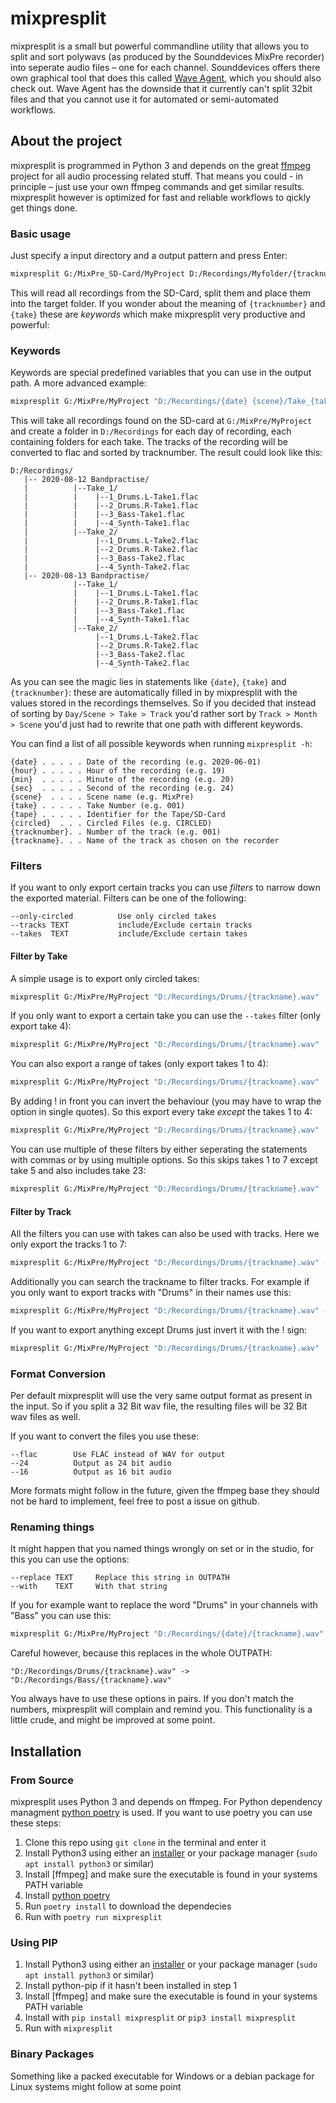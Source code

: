# mixpresplit

mixpresplit is a small but powerful commandline utility that allows you to split and sort polywavs (as produced by the Sounddevices MixPre recorder) into seperate audio files – one for each channel. Sounddevices offers there own graphical tool that does this called [Wave Agent](https://www.sounddevices.com/product/wave-agent-software/), which you should also check out. Wave Agent has the downside that it currently can't split 32bit files and that you cannot use it for automated or semi-automated workflows.

## About the project

mixpresplit is programmed in Python 3 and depends on the great [ffmpeg](https://ffmpeg.org/) project for all audio processing related stuff. That means you could - in principle – just use your own ffmpeg commands and get similar results. mixpresplit however is optimized for fast and reliable workflows to qickly get things done. 

### Basic usage

Just specify a input directory and a output pattern and press Enter:
```bash
mixpresplit G:/MixPre_SD-Card/MyProject D:/Recordings/Myfolder/{tracknumber}_{take}.wav
```
This will read all recordings from the SD-Card, split them and place them into the target folder. If you wonder about the meaning of `{tracknumber}` and `{take}` these are _keywords_ which make mixpresplit very productive and powerful:

### Keywords

Keywords are special predefined variables that you can use in the output path. A more advanced example:
```bash
mixpresplit G:/MixPre/MyProject "D:/Recordings/{date} {scene}/Take_{take}/{tracknumber}_{trackname}-Take{take}" --flac
```
This will take all recordings found on the SD-card at `G:/MixPre/MyProject` and create a folder in `D:/Recordings` for each day of recording, each containing folders for each take. The tracks of the recording will be converted to flac and sorted by tracknumber. The result could look like this:
```
D:/Recordings/
   |-- 2020-08-12 Bandpractise/
   |          |--Take_1/
   |          |    |--1_Drums.L-Take1.flac
   |          |    |--2_Drums.R-Take1.flac
   |          |    |--3_Bass-Take1.flac
   |          |    |--4_Synth-Take1.flac
   |          |--Take_2/
   |               |--1_Drums.L-Take2.flac
   |               |--2_Drums.R-Take2.flac
   |               |--3_Bass-Take2.flac
   |               |--4_Synth-Take2.flac
   |-- 2020-08-13 Bandpractise/
              |--Take_1/
              |    |--1_Drums.L-Take1.flac
              |    |--2_Drums.R-Take1.flac
              |    |--3_Bass-Take1.flac
              |    |--4_Synth-Take1.flac
              |--Take_2/
                   |--1_Drums.L-Take2.flac
                   |--2_Drums.R-Take2.flac
                   |--3_Bass-Take2.flac
                   |--4_Synth-Take2.flac
```
As you can see the magic lies in statements like `{date}`, `{take}` and `{tracknumber}`: these are automatically filled in by mixpresplit with the values stored in the recordings themselves. So if you decided that instead of sorting by `Day/Scene > Take > Track` you'd rather sort by `Track > Month > Scene` you'd just had to rewrite that one path with different keywords.

You can find a list of all possible keywords when running `mixpresplit -h`:
```
{date} . . . . . Date of the recording (e.g. 2020-06-01)
{hour} . . . . . Hour of the recording (e.g. 19)
{min}  . . . . . Minute of the recording (e.g. 20)
{sec}  . . . . . Second of the recording (e.g. 24)
{scene}  . . . . Scene name (e.g. MixPre)
{take} . . . . . Take Number (e.g. 001)
{tape} . . . . . Identifier for the Tape/SD-Card
{circled}  . . . Circled Files (e.g. CIRCLED)
{tracknumber}. . Number of the track (e.g. 001)
{trackname}. . . Name of the track as chosen on the recorder
```

### Filters
If you want to only export certain tracks you can use _filters_ to narrow down the exported material. 
Filters can be one of the following:
```
--only-circled          Use only circled takes
--tracks TEXT           include/Exclude certain tracks
--takes  TEXT           include/Exclude certain takes
```

#### Filter by Take

A simple usage is to export only circled takes:
```bash
mixpresplit G:/MixPre/MyProject "D:/Recordings/Drums/{trackname}.wav" --only-circled
```

If you only want to export a certain take you can use the `--takes` filter (only export take 4):
```bash
mixpresplit G:/MixPre/MyProject "D:/Recordings/Drums/{trackname}.wav" --takes 4
```

You can also export a range of takes (only export takes 1 to 4):
```bash
mixpresplit G:/MixPre/MyProject "D:/Recordings/Drums/{trackname}.wav" --takes 1-4
```

By adding ! in front you can invert the behaviour (you may have to wrap the option in single quotes).
So this export every take _except_ the takes 1 to 4:
```bash
mixpresplit G:/MixPre/MyProject "D:/Recordings/Drums/{trackname}.wav" --takes '!1-4'
```

You can use multiple of these filters by either seperating the statements with commas or by using multiple options.
So this skips takes 1 to 7 except take 5 and also includes take 23:
```bash
mixpresplit G:/MixPre/MyProject "D:/Recordings/Drums/{trackname}.wav" --takes '!1-7,5' --take 23
```

#### Filter by Track

All the filters you can use with takes can also be used with tracks.
Here we only export the tracks 1 to 7:
```bash
mixpresplit G:/MixPre/MyProject "D:/Recordings/Drums/{trackname}.wav" --tracks '1-7'
```

Additionally you can search the trackname to filter tracks.
For example if you only want to export tracks with "Drums" in their names use this:
```bash
mixpresplit G:/MixPre/MyProject "D:/Recordings/Drums/{trackname}.wav" --tracks 'Drums'
```

If you want to export anything except Drums just invert it with the ! sign:
```bash
mixpresplit G:/MixPre/MyProject "D:/Recordings/Drums/{trackname}.wav" --tracks '!Drums'
```

### Format Conversion

Per default mixpresplit will use the very same output format as present in the input. So if you split a 32 Bit wav file, the resulting files will be 32 Bit wav files as well.

If you want to convert the files you use these:
```
--flac        Use FLAC instead of WAV for output
--24          Output as 24 bit audio
--16          Output as 16 bit audio
```

More formats might follow in the future, given the ffmpeg base they should not be hard to implement, feel free to post a issue on github.

### Renaming things

It might happen that you named things wrongly on set or in the studio, for this you can use the options:
```
--replace TEXT     Replace this string in OUTPATH
--with    TEXT     With that string
```

If you for example want to replace the word "Drums" in your channels with "Bass" you can use this:
```bash
mixpresplit G:/MixPre/MyProject "D:/Recordings/{date}/{trackname}.wav" --rename Drums --with Bass
```

Careful however, because this replaces in the whole OUTPATH:
```
"D:/Recordings/Drums/{trackname}.wav" -> "D:/Recordings/Bass/{trackname}.wav"
```

You always have to use these options in pairs. If you don't match the numbers, mixpresplit will complain and remind you. This functionality is a little crude, and might be improved at some point.

## Installation

### From Source

mixpresplit uses Python 3 and depends on ffmpeg. For Python dependency managment [python poetry](https://python-poetry.org/) is used. If you want to use poetry you can use these steps:

1. Clone this repo using `git clone` in the terminal and enter it
2. Install Python3 using either an [installer](https://www.python.org/downloads/) or your package manager (`sudo apt install python3` or similar)
3. Install [ffmpeg] and make sure the executable is found in your systems PATH variable
4. Install [python poetry](https://python-poetry.org/docs/#installation)
5. Run `poetry install` to download the dependecies
6. Run with `poetry run mixpresplit`

### Using PIP

1. Install Python3 using either an [installer](https://www.python.org/downloads/) or your package manager (`sudo apt install python3` or similar)
2. Install python-pip if it hasn't been installed in step 1
3. Install [ffmpeg] and make sure the executable is found in your systems PATH variable
4. Install with `pip install mixpresplit` or `pip3 install mixpresplit`
5. Run with `mixpresplit`

### Binary Packages

Something like a packed executable for Windows or a debian package for Linux systems might follow at some point